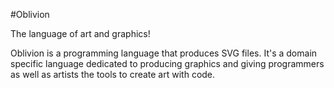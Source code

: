 #Oblivion

The language of art and graphics!

Oblivion is a programming language that produces SVG files. It's a domain specific language dedicated to producing graphics and
giving programmers as well as artists the tools to create art with code.